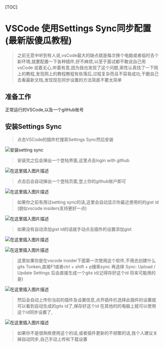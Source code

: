 [TOC]
# VSCode 使用Settings Sync同步配置(最新版傻瓜教程)

> 之前无意中听到有人说,vsCode最大的缺点就是每次换个电脑或者临时去个新环境,就要配置一下各种插件,好不麻烦,以至于面试都不敢说自己用vsCode 说着无心,听着有意,因为我也发现了这个问题,索性认真找了一下网上的教程,发现网上的教程教程有些落后,过程复杂而且不容易成功,干脆自己去看最新文档,发现现在同步设置的方法简直不要太简单

## 准备工作

正常运行的VSCode,以及一个gitHub账号

## 安装Settings Sync

>点击VSCode的插件栏搜索Settings Sync然后安装

![安装setting sync](https://img-blog.csdnimg.cn/20190813211115707.png)

>安装完之后会弹出一个登陆界面,这里点击login with  github
>
![在这里插入图片描述](https://img-blog.csdnimg.cn/20190813211155640.png)

>点击后会自动弹出一个登陆页面,登上你的github账户即可

![在这里插入图片描述](https://img-blog.csdnimg.cn/20190813211241469.png)
>如果你之前有用过setting sync的话,这里会自动显示你最近使用的的gist id (貌似vscode insiders支持更好一点)

![在这里插入图片描述](https://img-blog.csdnimg.cn/2019081321125032.png)
>如果没有自动添加gist id的话就手动点击插件的设置添加gist

![在这里插入图片描述](https://img-blog.csdnimg.cn/20190813211257867.png?x-oss-process=image/watermark,type_ZmFuZ3poZW5naGVpdGk,shadow_10,text_aHR0cHM6Ly9ibG9nLmNzZG4ubmV0L3FxXzM0ODQ2NjYy,size_16,color_FFFFFF,t_70)

![在这里插入图片描述](https://img-blog.csdnimg.cn/20190813211304531.png)

>这里如果你是在vscode insider下面第一次使用这个软件,不用去创建什么gits Tonken,直接F1或者ctrl + shift + p搜索sync
再选择 Sync: Upload / Update Settings 后会直接生成一个gits id(记得存好这个id 将来可能用的是)

![在这里插入图片描述](https://img-blog.csdnimg.cn/20190813211320437.png)
>然后会自动上传你当前的插件及设置信息,点开插件栏选择此插件的设置就可以看到自动生成的gits id了,保存好这个id 在其他的的电脑上就可以使用这个id同步设置了,

![在这里插入图片描述](https://img-blog.csdnimg.cn/201908132113265.png)

>如果你不是很熟练使用这个的话,或者插件更新的不频繁的话,我个人建议关掉自动同步,自己手动上传和下载设置




